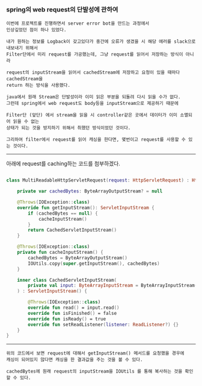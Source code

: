 <h3> spring의 web request의 단발성에 관하여 </h3>

    이번에 프로젝트를 진행하면서 server error bot을 만드는 과정에서
    인상깊었던 점이 하나 있었다. 

    내가 원하는 정보를 Logback이 갖고있다가 중간에 오류가 생겼을 시 해당 에러를 slack으로 내보내기 위해서
    Filter단에서 미리 request를 가공했는데, 그냥 request를 읽어서 저장하는 방식이 아니라

    request의 inputStream을 읽어서 cachedStream에 저장하고 요청이 있을 때마다 cachedStream을
    return 하는 방식을 사용했다.

    java에서 원래 Stream은 단발성이라 이미 읽은 부분을 되돌려 다시 읽을 수가 없다.
    그런데 spring에서 web request도 body등을 inputStream으로 제공하기 때문에
    
    Filter단 (앞단) 에서 stream을 읽을 시 controller같은 곳에서 데이터가 이미 소멸되어 읽을 수 없는
    상태가 되는 것을 방지하기 위해서 취했던 방식이었던 것이다.

    그리하여 filter에서 request를 읽어 캐싱을 한다면, 몇번이고 request를 사용할 수 있는 것이다.

---

아래에 request를 caching하는 코드를 첨부하겠다.

```kotlin

class MultiReadableHttpServletRequest(request: HttpServletRequest) : HttpServletRequestWrapper(request) {

    private var cachedBytes: ByteArrayOutputStream? = null

    @Throws(IOException::class)
    override fun getInputStream(): ServletInputStream {
        if (cachedBytes == null) {
            cacheInputStream()
        }
        return CachedServletInputStream()
    }

    @Throws(IOException::class)
    private fun cacheInputStream() {
        cachedBytes = ByteArrayOutputStream()
        IOUtils.copy(super.getInputStream(), cachedBytes)
    }

    inner class CachedServletInputStream(
        private val input: ByteArrayInputStream = ByteArrayInputStream(cachedBytes!!.toByteArray())
    ) : ServletInputStream() {

        @Throws(IOException::class)
        override fun read() = input.read()
        override fun isFinished() = false
        override fun isReady() = true
        override fun setReadListener(listener: ReadListener?) {}
    }
}

```

---

    위의 코드에서 보면 request에 대해서 getInputStream() 메서드를 요청했을 경우에 
    캐싱이 되어있지 않다면 캐싱을 한 결과값을 주는 것을 볼 수 있다.
    
    cachedBytes에 원래 request의 inputStream을 IOUtils 를 통해 복사하는 것을 확인할 수 있다.
